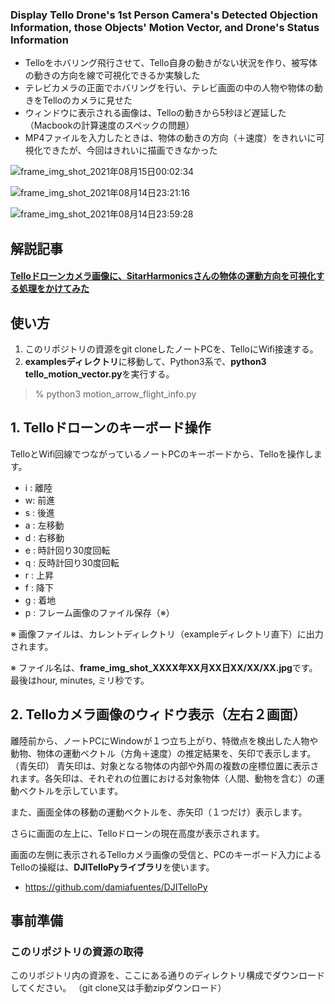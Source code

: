 ### Display Tello Drone's 1st Person Camera's Detected Objection Information, those Objects' Motion Vector, and Drone's Status Information

- Telloをホバリング飛行させて、Tello自身の動きがない状況を作り、被写体の動きの方向を線で可視化できるか実験した
- テレビカメラの正面でホバリングを行い、テレビ画面の中の人物や物体の動きをTelloのカメラに見せた
- ウィンドウに表示される画像は、Telloの動きから5秒ほど遅延した （Macbookの計算速度のスペックの問題）
- MP4ファイルを入力したときは、物体の動きの方向（＋速度）をきれいに可視化できたが、今回はきれいに描画できなかった

![frame_img_shot_2021年08月15日00:02:34](https://user-images.githubusercontent.com/87643752/129451803-c307e57f-f89b-46a0-8f70-a71d7c211d0f.jpg)

![frame_img_shot_2021年08月14日23:21:16](https://user-images.githubusercontent.com/87643752/129451825-1dbd6458-e297-4d24-97ae-1f13ab9b7e90.jpg)

![frame_img_shot_2021年08月14日23:59:28](https://user-images.githubusercontent.com/87643752/129451839-927051d6-de42-4ed7-87f5-0ed01ccfc7d0.jpg)


## 解説記事

#### [Telloドローンカメラ画像に、SitarHarmonicsさんの物体の運動方向を可視化する処理をかけてみた](https://qiita.com/electronics_diy721/items/114fd7ee50afb8e28d26)

## **使い方** 

1. このリポジトリの資源をgit cloneしたノートPCを、TelloにWifi接速する。
2. **examplesディレクトリ**に移動して、Python3系で、**python3 tello_motion_vector.py**を実行する。

> % python3 motion_arrow_flight_info.py


## 1. Telloドローンのキーボード操作

TelloとWifi回線でつながっているノートPCのキーボードから、Telloを操作します。

* i : 離陸
* w: 前進
* s : 後進
* a : 左移動
* d : 右移動
* e : 時計回り30度回転
* q : 反時計回り30度回転
* r :  上昇
* f :  降下
* g : 着地
* p : フレーム画像のファイル保存（※）

※ 画像ファイルは、カレントディレクトリ（exampleディレクトリ直下）に出力されます。

※ ファイル名は、**frame_img_shot_XXXX年XX月XX日XX/XX/XX.jpg**です。最後はhour, minutes, ミリ秒です。

## 2. Telloカメラ画像のウィドウ表示（左右２画面）

離陸前から、ノートPCにWindowが１つ立ち上がり、特徴点を検出した人物や動物、物体の運動ベクトル（方角＋速度）の推定結果を、矢印で表示します。（青矢印）
青矢印は、対象となる物体の内部や外周の複数の座標位置に表示されます。各矢印は、それぞれの位置における対象物体（人間、動物を含む）の運動ベクトルを示しています。

また、画面全体の移動の運動ベクトルを、赤矢印（１つだけ）表示します。

さらに画面の左上に、Telloドローンの現在高度が表示されます。

画面の左側に表示されるTelloカメラ画像の受信と、PCのキーボード入力によるTelloの操縦は、**DJITelloPyライブラリ**を使います。

- https://github.com/damiafuentes/DJITelloPy

## __事前準備__

### このリポジトリの資源の取得

このリポジトリ内の資源を、ここにある通りのディレクトリ構成でダウンロードしてください。
（git clone又は手動zipダウンロード）

